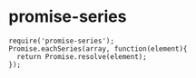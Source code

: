 # promise-series

```
require('promise-series');
Promise.eachSeries(array, function(element){
  return Promise.resolve(element);
});
```
